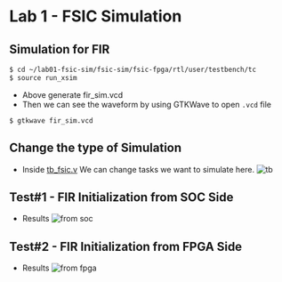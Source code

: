 # Lab 1 - FSIC Simulation

## Simulation for FIR

``` bash
$ cd ~/lab01-fsic-sim/fsic-sim/fsic-fpga/rtl/user/testbench/tc
$ source run_xsim
```
- Above generate fir_sim.vcd
- Then we can see the waveform by using GTKWave to open `.vcd` file

``` bash=
$ gtkwave fir_sim.vcd
```


## Change the type of Simulation

- Inside [tb_fsic.v](https://github.com/vic9112/Advance_SOC/blob/main/lab01%20-%20fsic-sim/fsic_fpga/rtl/user/testbench/tb_fsic.v)
  We can change tasks we want to simulate here.
  ![tb](https://github.com/vic9112/Advance_SOC/assets/137171415/8ceb0493-1daa-49ac-b953-68c3e9f7fe72)

## Test#1 - FIR Initialization from SOC Side
- Results
  ![from soc](https://github.com/vic9112/Advance_SOC/assets/137171415/a7d0570e-44ee-4b73-92d2-5df21a068393)

## Test#2 - FIR Initialization from FPGA Side
- Results
  ![from fpga](https://github.com/vic9112/Advance_SOC/assets/137171415/0ca8e151-7732-463c-b673-8dc150d29ecf)


